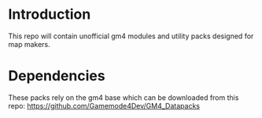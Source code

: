 # Introduction
This repo will contain unofficial gm4 modules and utility packs designed for map makers.

# Dependencies
These packs rely on the gm4 base which can be downloaded from this repo: https://github.com/Gamemode4Dev/GM4_Datapacks
